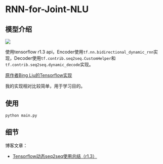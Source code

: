 # RNN-for-Joint-NLU

## 模型介绍

![](https://github.com/applenob/RNN-for-Joint-NLU/raw/master/res/arc.png)

使用tensorflow r1.3 api，Encoder使用`tf.nn.bidirectional_dynamic_rnn`实现，Decoder使用`tf.contrib.seq2seq.CustomHelper`和`tf.contrib.seq2seq.dynamic_decode`实现。

[原作者Bing Liu的Tensorflow实现](https://github.com/HadoopIt/rnn-nlu)

我的实现相对比较简单，用于学习目的。

## 使用

```
python main.py
```

## 细节

博客文章：
- [Tensorflow动态seq2seq使用总结（r1.3）](https://github.com/applenob/RNN-for-Joint-NLU/blob/master/tensorflow_dynamic_seq2seq.md)
